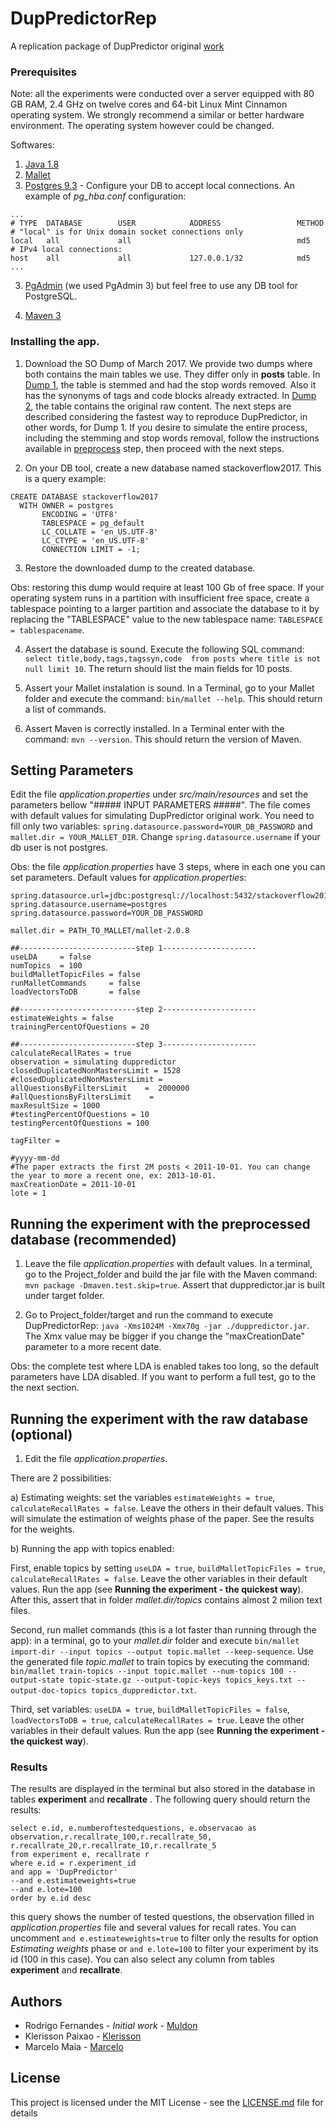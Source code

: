 # DupPredictorRep
A replication package of DupPredictor original [work] 

### Prerequisites

Note: all the experiments were conducted over a server equipped with 80 GB RAM, 2.4 GHz on twelve cores and 64-bit Linux Mint Cinnamon operating system. We strongly recommend a similar or better hardware environment. The operating system however could be changed. 

Softwares:
1. [Java 1.8] 
2. [Mallet]
3. [Postgres 9.3] - Configure your DB to accept local connections. An example of *pg_hba.conf* configuration:

```
...
# TYPE  DATABASE        USER            ADDRESS                 METHOD
# "local" is for Unix domain socket connections only
local   all             all                                     md5
# IPv4 local connections:
host    all             all             127.0.0.1/32            md5
...
```
3. [PgAdmin] (we used PgAdmin 3) but feel free to use any DB tool for PostgreSQL. 

5. [Maven 3](https://maven.apache.org/)

### Installing the app.
1. Download the SO Dump of March 2017. We provide two dumps where both contains the main tables we use. They differ only in **posts** table. In [Dump 1](http://lascam.facom.ufu.br/companion/duplicatequestion/backup_so_2017_raw_basic_tables_ok.backup), the table is stemmed and had the stop words removed. Also it has the synonyms of tags and code blocks already extracted. In [Dump 2](...), the table contains the original raw content. The next steps are described considering the fastest way to reproduce DupPredictor, in other words, for Dump 1. If you desire to simulate the entire process, including the stemming and stop words removal, follow the instructions available in [preprocess] step, then proceed with the next steps.

2. On your DB tool, create a new database named stackoverflow2017. This is a query example:
```
CREATE DATABASE stackoverflow2017
  WITH OWNER = postgres
       ENCODING = 'UTF8'
       TABLESPACE = pg_default
       LC_COLLATE = 'en_US.UTF-8'
       LC_CTYPE = 'en_US.UTF-8'
       CONNECTION LIMIT = -1;
```
3. Restore the downloaded dump to the created database. 

Obs: restoring this dump would require at least 100 Gb of free space. If your operating system runs in a partition with insufficient free space, create a tablespace pointing to a larger partition and associate the database to it by replacing the "TABLESPACE" value to the new tablespace name: `TABLESPACE = tablespacename`. 

4. Assert the database is sound. Execute the following SQL command: `select title,body,tags,tagssyn,code  from posts where title is not null limit 10`. The return should list the main fields for 10 posts. 

5. Assert your Mallet instalation is sound. In a Terminal, go to your Mallet folder and execute the command: `bin/mallet --help`. This should return a list of commands. 

6. Assert Maven is correctly installed. In a Terminal enter with the command: `mvn --version`. This should return the version of Maven. 


## Setting Parameters

Edit the file *application.properties* under *src/main/resources* and set the parameters bellow "##### INPUT PARAMETERS #####". The file comes with default values for simulating DupPredictor original work. You need to fill only two variables: `spring.datasource.password=YOUR_DB_PASSWORD` and `mallet.dir = YOUR_MALLET_DIR`. Change `spring.datasource.username` if your db user is not postgres. 

Obs: the file *application.properties* have 3 steps, where in each one you can set parameters. Default values for *application.properties*:

```
spring.datasource.url=jdbc:postgresql://localhost:5432/stackoverflow2017
spring.datasource.username=postgres
spring.datasource.password=YOUR_DB_PASSWORD

mallet.dir = PATH_TO_MALLET/mallet-2.0.8

##--------------------------step 1---------------------
useLDA 	   = false
numTopics  = 100
buildMalletTopicFiles = false
runMalletCommands     = false
loadVectorsToDB       = false

##--------------------------step 2---------------------
estimateWeights = false
trainingPercentOfQuestions = 20

##--------------------------step 3---------------------
calculateRecallRates = true
observation = simulating duppredictor
closedDuplicatedNonMastersLimit = 1528
#closedDuplicatedNonMastersLimit = 
allQuestionsByFiltersLimit    =  2000000
#allQuestionsByFiltersLimit    =  
maxResultSize = 1000
#testingPercentOfQuestions = 10
testingPercentOfQuestions = 100

tagFilter = 

#yyyy-mm-dd
#The paper extracts the first 2M posts < 2011-10-01. You can change the year to more a recent one, ex: 2013-10-01. 
maxCreationDate = 2011-10-01
lote = 1
```

## Running the experiment with the preprocessed database (recommended)

1. Leave the file *application.properties* with default values. In a terminal, go to the Project_folder and build the jar file with the Maven command: `mvn package -Dmaven.test.skip=true`. Assert that duppredictor.jar is built under target folder. 

2. Go to Project_folder/target and run the command to execute DupPredictorRep: `java -Xms1024M -Xmx70g -jar ./duppredictor.jar`. The Xmx value may be bigger if you change the "maxCreationDate" parameter to a more recent date. 

Obs: the complete test where LDA is enabled takes too long, so the default parameters have LDA disabled. If you want to perform a full test, go to the the next section. 


## Running the experiment with the raw database (optional)

1. Edit the file *application.properties*. 

There are 2 possibilities: 

a) Estimating weights: set the variables `estimateWeights = true`, `calculateRecallRates = false`. Leave the others in their default values. This will simulate the estimation of weights phase of the paper. See the results for the weights. 

b) Running the app with topics enabled: 

First, enable topics by setting `useLDA = true`, `buildMalletTopicFiles = true`, `calculateRecallRates = false`. Leave the other variables in their default values. Run the app (see **Running the experiment - the quickest way**). After this, assert that in folder *mallet.dir/topics* contains almost 2 milion text files.

Second, run mallet commands (this is a lot faster than running through the app): in a terminal, go to your *mallet.dir* folder and execute `bin/mallet import-dir --input topics --output topic.mallet --keep-sequence`. Use the generated file *topic.mallet* to train topics by executing the command: `bin/mallet train-topics --input topic.mallet --num-topics 100 --output-state topic-state.gz --output-topic-keys topics_keys.txt --output-doc-topics topics_duppredictor.txt`. 

Third, set variables: `useLDA = true`, `buildMalletTopicFiles = false`, `loadVectorsToDB = true`, `calculateRecallRates = true`. Leave the other variables in their default values. Run the app (see **Running the experiment - the quickest way**). 

### Results

The results are displayed in the terminal but also stored in the database in tables **experiment** and **recallrate** . The following query should return the results:  
```
select e.id, e.numberoftestedquestions, e.observacao as observation,r.recallrate_100,r.recallrate_50, r.recallrate_20,r.recallrate_10,r.recallrate_5
from experiment e, recallrate r
where e.id = r.experiment_id
and app = 'DupPredictor'
--and e.estimateweights=true
--and e.lote=100
order by e.id desc
```
this query shows the number of tested questions, the observation filled in *application.properties* file and several values for recall rates. You can uncomment `and e.estimateweights=true` to filter only the results for option *Estimating weights* phase or `and e.lote=100` to filter your experiment by its id (100 in this case). You can also select any column from tables **experiment** and **recallrate**. 

## Authors

* Rodrigo Fernandes  - *Initial work* - [Muldon](https://github.com/muldon)
* Klerisson Paixao - [Klerisson](http://klerisson.github.io/)
* Marcelo Maia - [Marcelo](http://buscatextual.cnpq.br/buscatextual/visualizacv.do?id=K4791753E8)


## License

This project is licensed under the MIT License - see the [LICENSE.md](LICENSE) file for details



[work]: https://soarsmu.github.io/papers/jcst-duplicateqns.pdf
[Java 1.8]: http://www.oracle.com/technetwork/java/javase/downloads/jre8-downloads-2133155.html
[Mallet]: http://mallet.cs.umass.edu/
[Postgres 9.3]: https://www.postgresql.org/download/
[PgAdmin]: https://www.pgadmin.org/download/
[Dump of March 2017]: http://lapes.ufu.br/so/
[preprocess]: https://github.com/muldon/preprocessor
